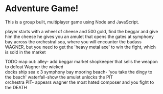 # Adventure Game!

This is a group built, multiplayer game using Node and JavaScript.

player starts with a wheel of cheese and 500 gold, find the beggar and give him the cheese he gives you an amulet that opens the gates at symphony bay across the orchestral sea, where you will encounter the badass WAGNER, but you need to get the 'heavy metal axe' to win the fight, which is sold in the market

TODO 
map out:
alley- add beggar
market shopkeeper that sells the weapon to defeat Wagner the wicked  
docks
ship
sea x 3 
symphony bay
mooring
beach- 'you take the dingy to the beach'
waterfall-show the amulet unlocks the PIT  
orchestra PIT- appears wagner the most hated composer and you fight to the DEATH 
